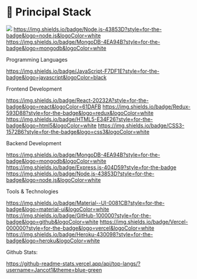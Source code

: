 # 🚀 Principal Stack 
![](https://img.shields.io/badge/React-20232A?style=for-the-badge&logo=react&logoColor=61DAFB) https://img.shields.io/badge/Node.js-43853D?style=for-the-badge&logo=node.js&logoColor=white https://img.shields.io/badge/MongoDB-4EA94B?style=for-the-badge&logo=mongodb&logoColor=white 

Programming Languages

https://img.shields.io/badge/JavaScript-F7DF1E?style=for-the-badge&logo=javascript&logoColor=black

Frontend Development

https://img.shields.io/badge/React-20232A?style=for-the-badge&logo=react&logoColor=61DAFB https://img.shields.io/badge/Redux-593D88?style=for-the-badge&logo=redux&logoColor=white https://img.shields.io/badge/HTML5-E34F26?style=for-the-badge&logo=html5&logoColor=white https://img.shields.io/badge/CSS3-1572B6?style=for-the-badge&logo=css3&logoColor=white

Backend Development

https://img.shields.io/badge/MongoDB-4EA94B?style=for-the-badge&logo=mongodb&logoColor=white https://img.shields.io/badge/Express.js-404D59?style=for-the-badge https://img.shields.io/badge/Node.js-43853D?style=for-the-badge&logo=node.js&logoColor=white 

Tools & Technologies

https://img.shields.io/badge/Material--UI-0081CB?style=for-the-badge&logo=material-ui&logoColor=white https://img.shields.io/badge/GitHub-100000?style=for-the-badge&logo=github&logoColor=white https://img.shields.io/badge/Vercel-000000?style=for-the-badge&logo=vercel&logoColor=white https://img.shields.io/badge/Heroku-430098?style=for-the-badge&logo=heroku&logoColor=white


Github Stats:

https://github-readme-stats.vercel.app/api/top-langs/?username=Jancot1&theme=blue-green
